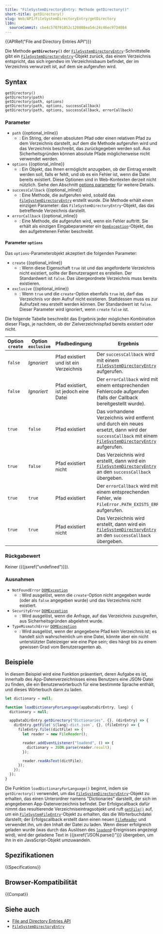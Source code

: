 ```yaml
---
title: "FileSystemDirectoryEntry: Methode getDirectory()"
short-title: getDirectory()
slug: Web/API/FileSystemDirectoryEntry/getDirectory
l10n:
  sourceCommit: cbe4c570701052c120808ea54c24c46ec9734084
---
```


{{APIRef("File and Directory Entries API")}}

Die Methode **`getDirectory()`** der [`FileSystemDirectoryEntry`](/de/docs/Web/API/FileSystemDirectoryEntry)-Schnittstelle gibt ein [`FileSystemDirectoryEntry`](/de/docs/Web/API/FileSystemDirectoryEntry)-Objekt zurück, das einem Verzeichnis entspricht, das sich irgendwo im Verzeichnisbaum befindet, der im Verzeichnis verwurzelt ist, auf dem sie aufgerufen wird.

## Syntax

```js-nolint
getDirectory()
getDirectory(path)
getDirectory(path, options)
getDirectory(path, options, successCallback)
getDirectory(path, options, successCallback, errorCallback)
```

### Parameter

- `path` {{optional_inline}}
  - : Ein String, der einen absoluten Pfad oder einen relativen Pfad zu dem Verzeichnis darstellt, auf dem die Methode aufgerufen wird und das Verzeichnis beschreibt, das zurückgegeben werden soll. Aus Sicherheitsgründen können absolute Pfade möglicherweise nicht verwendet werden.
- `options` {{optional_inline}}
  - : Ein Objekt, das Ihnen ermöglicht anzugeben, ob der Eintrag erstellt werden soll, falls er fehlt, und ob es ein Fehler ist, wenn die Datei bereits existiert. Diese Optionen sind in Web-Kontexten derzeit nicht nützlich.
    Siehe den Abschnitt [options parameter](#options_parameter) für weitere Details.
- `successCallback` {{optional_inline}}
  - : Eine Methode, die aufgerufen wird, sobald das [`FileSystemDirectoryEntry`](/de/docs/Web/API/FileSystemDirectoryEntry) erstellt wurde. Die Methode erhält einen einzigen Parameter: das `FileSystemDirectoryEntry`-Objekt, das das betreffende Verzeichnis darstellt.
- `errorCallback` {{optional_inline}}
  - : Eine Methode, die aufgerufen wird, wenn ein Fehler auftritt. Sie erhält als einzigen Eingabeparameter ein [`DomException`](/de/docs/Web/API/DomException)-Objekt, das den aufgetretenen Fehler beschreibt.

#### Parameter `options`

Das `options`-Parameterobjekt akzeptiert die folgenden Parameter:

- `create` {{optional_inline}}
  - : Wenn diese Eigenschaft `true` ist und das angeforderte Verzeichnis nicht existiert, sollte der Benutzeragent es erstellen. Der Standardwert ist `false`. Das übergeordnete Verzeichnis muss bereits existieren.
- `exclusive` {{optional_inline}}
  - : Wenn `true` und die `create`-Option ebenfalls `true` ist, darf das Verzeichnis vor dem Aufruf nicht existieren. Stattdessen muss es zur Aufrufzeit neu erstellt werden können. Der Standardwert ist `false`. Dieser Parameter wird ignoriert, wenn `create` `false` ist.

Die folgende Tabelle beschreibt das Ergebnis jeder möglichen Kombination dieser Flags, je nachdem, ob der Zielverzeichnispfad bereits existiert oder nicht.

| Option `create` | Option `exclusive` | Pfadbedingung                          | Ergebnis                                                                                                                                                                                            |
| --------------- | ------------------ | -------------------------------------- | --------------------------------------------------------------------------------------------------------------------------------------------------------------------------------------------------- |
| `false`         | _Ignoriert_        | Pfad existiert und ist ein Verzeichnis | Der `successCallback` wird mit einem [`FileSystemDirectoryEntry`](/de/docs/Web/API/FileSystemDirectoryEntry) aufgerufen.                                                                            |
| `false`         | _Ignoriert_        | Pfad existiert, ist jedoch eine Datei  | Der `errorCallback` wird mit einem entsprechenden Fehlercode aufgerufen (falls der Callback bereitgestellt wurde).                                                                                  |
| `true`          | `false`            | Pfad existiert                         | Das vorhandene Verzeichnis wird entfernt und durch ein neues ersetzt, dann wird der `successCallback` mit einem [`FileSystemDirectoryEntry`](/de/docs/Web/API/FileSystemDirectoryEntry) aufgerufen. |
| `true`          | `false`            | Pfad existiert nicht                   | Das Verzeichnis wird erstellt, dann wird ein [`FileSystemDirectoryEntry`](/de/docs/Web/API/FileSystemDirectoryEntry) an den `successCallback` übergeben.                                            |
| `true`          | `true`             | Pfad existiert                         | Der `errorCallback` wird mit einem entsprechenden Fehler, wie `FileError.PATH_EXISTS_ERR`, aufgerufen.                                                                                              |
| `true`          | `true`             | Pfad existiert nicht                   | Das Verzeichnis wird erstellt, dann wird ein [`FileSystemDirectoryEntry`](/de/docs/Web/API/FileSystemDirectoryEntry) an den `successCallback` übergeben.                                            |

### Rückgabewert

Keiner ({{jsxref("undefined")}}).

### Ausnahmen

- `NotFoundError` [`DOMException`](/de/docs/Web/API/DOMException)
  - : Wird ausgelöst, wenn die `create`-Option nicht angegeben wurde (oder als `false` angegeben wurde) und das Verzeichnis nicht existiert.
- `SecurityError` [`DOMException`](/de/docs/Web/API/DOMException)
  - : Wird ausgelöst, wenn die Anfrage, auf das Verzeichnis zuzugreifen, aus Sicherheitsgründen abgelehnt wurde.
- `TypeMismatchError` [`DOMException`](/de/docs/Web/API/DOMException)
  - : Wird ausgelöst, wenn der angegebene Pfad kein Verzeichnis ist; es handelt sich wahrscheinlich um eine Datei, könnte aber ein nicht unterstützter Dateizeiger wie eine Pipe sein; dies hängt bis zu einem gewissen Grad vom Benutzeragenten ab.

## Beispiele

In diesem Beispiel wird eine Funktion präsentiert, deren Aufgabe es ist, innerhalb des App-Datenverzeichnisses eines Benutzers eine JSON-Datei zu finden, die ein Benutzerwörterbuch für eine bestimmte Sprache enthält, und dieses Wörterbuch dann zu laden.

```js
let dictionary = null;

function loadDictionaryForLanguage(appDataDirEntry, lang) {
  dictionary = null;

  appDataDirEntry.getDirectory("Dictionaries", {}, (dirEntry) => {
    dirEntry.getFile(`${lang}-dict.json`, {}, (fileEntry) => {
      fileEntry.file((dictFile) => {
        let reader = new FileReader();

        reader.addEventListener("loadend", () => {
          dictionary = JSON.parse(reader.result);
        });

        reader.readAsText(dictFile);
      });
    });
  });
}
```

Die Funktion `loadDictionaryForLanguage()` beginnt, indem sie `getDirectory()` verwendet, um das [`FileSystemDirectoryEntry`](/de/docs/Web/API/FileSystemDirectoryEntry)-Objekt zu erhalten, das einen Unterordner namens "Dictionaries" darstellt, der sich im angegebenen App-Datenverzeichnis befindet. Der Erfolgscallback dafür nimmt das resultierende Verzeichniseintragsobjekt und ruft [`getFile()`](/de/docs/Web/API/FileSystemDirectoryEntry/getFile) auf, um ein [`FileSystemFileEntry`](/de/docs/Web/API/FileSystemFileEntry)-Objekt zu erhalten, das die Wörterbuchdatei darstellt; der Erfolgscallback erstellt dann einen neuen [`FileReader`](/de/docs/Web/API/FileReader) und verwendet ihn, um den Inhalt der Datei zu laden. Wenn dieser erfolgreich geladen wurde (was durch das Auslösen des [`loadend`](/de/docs/Web/API/FileReader/loadend_event)-Ereignisses angezeigt wird), wird der geladene Text in {{jsxref("JSON.parse()")}} übergeben, um ihn in ein JavaScript-Objekt umzuwandeln.

## Spezifikationen

{{Specifications}}

## Browser-Kompatibilität

{{Compat}}

## Siehe auch

- [File and Directory Entries API](/de/docs/Web/API/File_and_Directory_Entries_API)
- [`FileSystemDirectoryEntry`](/de/docs/Web/API/FileSystemDirectoryEntry)
